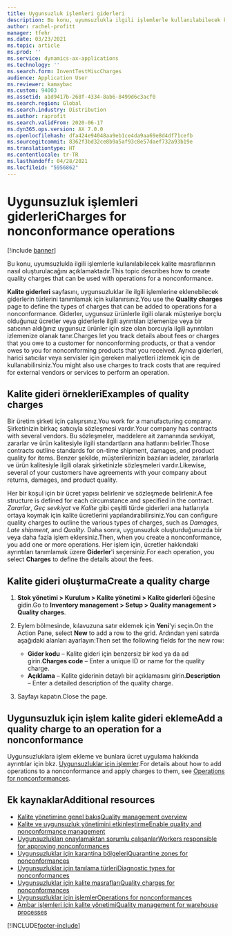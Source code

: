 ```yaml
---
title: Uygunsuzluk işlemleri giderleri
description: Bu konu, uyumsuzlukla ilgili işlemlerle kullanılabilecek kalite masraflarının nasıl oluşturulacağını açıklamaktadır.
author: rachel-profitt
manager: tfehr
ms.date: 03/23/2021
ms.topic: article
ms.prod: ''
ms.service: dynamics-ax-applications
ms.technology: ''
ms.search.form: InventTestMiscCharges
audience: Application User
ms.reviewer: kamaybac
ms.custom: 94003
ms.assetid: a1d9417b-268f-4334-8ab6-8499d6c3acf0
ms.search.region: Global
ms.search.industry: Distribution
ms.author: raprofit
ms.search.validFrom: 2020-06-17
ms.dyn365.ops.version: AX 7.0.0
ms.openlocfilehash: dfa424e94048aa9eb1ce4da9aa69e8d4df71cefb
ms.sourcegitcommit: 8362f3bd32ce8b9a5af93c8e57daef732a93b19e
ms.translationtype: HT
ms.contentlocale: tr-TR
ms.lasthandoff: 04/28/2021
ms.locfileid: "5956862"
---
```

# <a name="charges-for-nonconformance-operations"></a><span data-ttu-id="5bd41-103">Uygunsuzluk işlemleri giderleri</span><span class="sxs-lookup"><span data-stu-id="5bd41-103">Charges for nonconformance operations</span></span>

[!include [banner](../includes/banner.md)]

<span data-ttu-id="5bd41-104">Bu konu, uyumsuzlukla ilgili işlemlerle kullanılabilecek kalite masraflarının nasıl oluşturulacağını açıklamaktadır.</span><span class="sxs-lookup"><span data-stu-id="5bd41-104">This topic describes how to create quality charges that can be used with operations for a nonconformance.</span></span>

<span data-ttu-id="5bd41-105">**Kalite giderleri** sayfasını, uygunsuzluklar ile ilgili işlemlerine eklenebilecek giderlerin türlerini tanımlamak için kullanırsınız.</span><span class="sxs-lookup"><span data-stu-id="5bd41-105">You use the **Quality charges** page to define the types of charges that can be added to operations for a nonconformance.</span></span> <span data-ttu-id="5bd41-106">Giderler, uygunsuz ürünlerle ilgili olarak müşteriye borçlu olduğunuz ücretler veya giderlerle ilgili ayrıntıları izlemenize veya bir satıcının aldığınız uygunsuz ürünler için size olan borcuyla ilgili ayrıntıları izlemenize olanak tanır.</span><span class="sxs-lookup"><span data-stu-id="5bd41-106">Charges let you track details about fees or charges that you owe to a customer for nonconforming products, or that a vendor owes to you for nonconforming products that you received.</span></span> <span data-ttu-id="5bd41-107">Ayrıca giderleri, harici satıcılar veya servisler için gereken maliyetleri izlemek için de kullanabilirsiniz.</span><span class="sxs-lookup"><span data-stu-id="5bd41-107">You might also use charges to track costs that are required for external vendors or services to perform an operation.</span></span>

## <a name="examples-of-quality-charges"></a><span data-ttu-id="5bd41-108">Kalite gideri örnekleri</span><span class="sxs-lookup"><span data-stu-id="5bd41-108">Examples of quality charges</span></span>

<span data-ttu-id="5bd41-109">Bir üretim şirketi için çalışırsınız.</span><span class="sxs-lookup"><span data-stu-id="5bd41-109">You work for a manufacturing company.</span></span> <span data-ttu-id="5bd41-110">Şirketinizin birkaç satıcıyla sözleşmesi vardır.</span><span class="sxs-lookup"><span data-stu-id="5bd41-110">Your company has contracts with several vendors.</span></span> <span data-ttu-id="5bd41-111">Bu sözleşmeler, maddelere ait zamanında sevkiyat, zararlar ve ürün kalitesiyle ilgili standartların ana hatlarını belirler.</span><span class="sxs-lookup"><span data-stu-id="5bd41-111">Those contracts outline standards for on-time shipment, damages, and product quality for items.</span></span> <span data-ttu-id="5bd41-112">Benzer şekilde, müşterilerinizin bazıları iadeler, zararlarla ve ürün kalitesiyle ilgili olarak şirketinizle sözleşmeleri vardır.</span><span class="sxs-lookup"><span data-stu-id="5bd41-112">Likewise, several of your customers have agreements with your company about returns, damages, and product quality.</span></span>

<span data-ttu-id="5bd41-113">Her bir koşul için bir ücret yapısı belirlenir ve sözleşmede belirlenir.</span><span class="sxs-lookup"><span data-stu-id="5bd41-113">A fee structure is defined for each circumstance and specified in the contract.</span></span> <span data-ttu-id="5bd41-114">*Zararlar*, *Geç sevkiyat* ve *Kalite* gibi çeşitli türde giderleri ana hatlarıyla ortaya koymak için kalite ücretlerini yapılandırabilirsiniz.</span><span class="sxs-lookup"><span data-stu-id="5bd41-114">You can configure quality charges to outline the various types of charges, such as *Damages*, *Late shipment*, and *Quality*.</span></span> <span data-ttu-id="5bd41-115">Daha sonra, uygunsuzluk oluşturduğunuzda bir veya daha fazla işlem eklersiniz.</span><span class="sxs-lookup"><span data-stu-id="5bd41-115">Then, when you create a nonconformance, you add one or more operations.</span></span> <span data-ttu-id="5bd41-116">Her işlem için, ücretler hakkındaki ayrıntıları tanımlamak üzere **Giderler**'i seçersiniz.</span><span class="sxs-lookup"><span data-stu-id="5bd41-116">For each operation, you select **Charges** to define the details about the fees.</span></span>

## <a name="create-a-quality-charge"></a><span data-ttu-id="5bd41-117">Kalite gideri oluşturma</span><span class="sxs-lookup"><span data-stu-id="5bd41-117">Create a quality charge</span></span>

1. <span data-ttu-id="5bd41-118">**Stok yönetimi \> Kurulum \> Kalite yönetimi \> Kalite giderleri** öğesine gidin.</span><span class="sxs-lookup"><span data-stu-id="5bd41-118">Go to **Inventory management \> Setup \> Quality management \> Quality charges**.</span></span>
1. <span data-ttu-id="5bd41-119">Eylem bölmesinde, kılavuzuna satır eklemek için **Yeni**'yi seçin.</span><span class="sxs-lookup"><span data-stu-id="5bd41-119">On the Action Pane, select **New** to add a row to the grid.</span></span> <span data-ttu-id="5bd41-120">Ardından yeni satırda aşağıdaki alanları ayarlayın:</span><span class="sxs-lookup"><span data-stu-id="5bd41-120">Then set the following fields for the new row:</span></span>

    - <span data-ttu-id="5bd41-121">**Gider kodu** – Kalite gideri için benzersiz bir kod ya da ad girin.</span><span class="sxs-lookup"><span data-stu-id="5bd41-121">**Charges code** – Enter a unique ID or name for the quality charge.</span></span>
    - <span data-ttu-id="5bd41-122">**Açıklama** – Kalite giderinin detaylı bir açıklamasını girin.</span><span class="sxs-lookup"><span data-stu-id="5bd41-122">**Description** – Enter a detailed description of the quality charge.</span></span>

1. <span data-ttu-id="5bd41-123">Sayfayı kapatın.</span><span class="sxs-lookup"><span data-stu-id="5bd41-123">Close the page.</span></span>

## <a name="add-a-quality-charge-to-an-operation-for-a-nonconformance"></a><span data-ttu-id="5bd41-124">Uygunsuzluk için işlem kalite gideri ekleme</span><span class="sxs-lookup"><span data-stu-id="5bd41-124">Add a quality charge to an operation for a nonconformance</span></span>

<span data-ttu-id="5bd41-125">Uygunsuzluklara işlem ekleme ve bunlara ücret uygulama hakkında ayrıntılar için bkz. [Uygunsuzluklar için işlemler](quality-operations.md).</span><span class="sxs-lookup"><span data-stu-id="5bd41-125">For details about how to add operations to a nonconformance and apply charges to them, see [Operations for nonconformances](quality-operations.md).</span></span>

## <a name="additional-resources"></a><span data-ttu-id="5bd41-126">Ek kaynaklar</span><span class="sxs-lookup"><span data-stu-id="5bd41-126">Additional resources</span></span>

- [<span data-ttu-id="5bd41-127">Kalite yönetimine genel bakış</span><span class="sxs-lookup"><span data-stu-id="5bd41-127">Quality management overview</span></span>](quality-management-processes.md)
- [<span data-ttu-id="5bd41-128">Kalite ve uygunsuzluk yönetimini etkinleştirme</span><span class="sxs-lookup"><span data-stu-id="5bd41-128">Enable quality and nonconformance management</span></span>](enable-quality-management.md)
- [<span data-ttu-id="5bd41-129">Uygunsuzlukları onaylamaktan sorumlu çalışanlar</span><span class="sxs-lookup"><span data-stu-id="5bd41-129">Workers responsible for approving nonconformances</span></span>](quality-responsible-workers.md)
- [<span data-ttu-id="5bd41-130">Uygunsuzluklar için karantina bölgeleri</span><span class="sxs-lookup"><span data-stu-id="5bd41-130">Quarantine zones for nonconformances</span></span>](quality-quarantine-zones.md)
- [<span data-ttu-id="5bd41-131">Uygunsuzluklar için tanılama türleri</span><span class="sxs-lookup"><span data-stu-id="5bd41-131">Diagnostic types for nonconformances</span></span>](quality-diagnostic-types.md)
- [<span data-ttu-id="5bd41-132">Uygunsuzluklar için kalite masrafları</span><span class="sxs-lookup"><span data-stu-id="5bd41-132">Quality charges for nonconformances</span></span>](quality-charges.md)
- [<span data-ttu-id="5bd41-133">Uygunsuzluklar için işlemler</span><span class="sxs-lookup"><span data-stu-id="5bd41-133">Operations for nonconformances</span></span>](quality-operations.md)
- [<span data-ttu-id="5bd41-134">Ambar işlemleri için kalite yönetimi</span><span class="sxs-lookup"><span data-stu-id="5bd41-134">Quality management for warehouse processes</span></span>](quality-management-for-warehouses-processes.md)

[!INCLUDE[footer-include](../../includes/footer-banner.md)]
